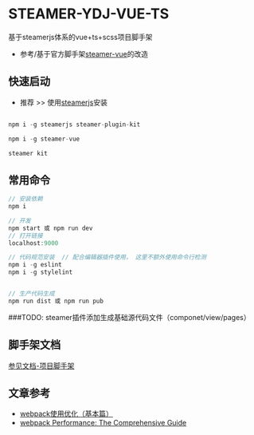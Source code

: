 # STEAMER-YDJ-VUE-TS
基于steamerjs体系的vue+ts+scss项目脚手架


* 参考/基于官方脚手架[steamer-vue](https://github.com/steamerjs/steamer-vue)的改造

## 快速启动

* 推荐 >> 使用[steamerjs](https://steamerjs.github.io/docs/projectkits/Bootstrap.html)安装

```javascript

npm i -g steamerjs steamer-plugin-kit

npm i -g steamer-vue

steamer kit
```


## 常用命令

```javascript
// 安装依赖
npm i

// 开发
npm start 或 npm run dev
// 打开链接
localhost:9000

// 代码规范安装  // 配合编辑器插件使用， 这里不额外使用命令行检测
npm i -g eslint
npm i -g stylelint


// 生产代码生成
npm run dist 或 npm run pub

```

###TODO: steamer插件添加生成基础源代码文件（componet/view/pages）


## 脚手架文档
[参见文档-项目脚手架](https://steamerjs.github.io/docs/projectkits/Starterkit.html)


## 文章参考

* [webpack使用优化（基本篇）](https://github.com/lcxfs1991/blog/issues/2)
* [webpack Performance: The Comprehensive Guide](https://github.com/lcxfs1991/blog/issues/15)